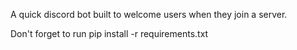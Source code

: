 A quick discord bot built to welcome users when they join a server.

Don't forget to run pip install -r requirements.txt
